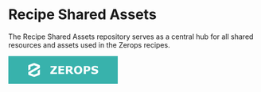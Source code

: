 # Recipe Shared Assets

The Recipe Shared Assets repository serves as a central hub for all shared resources and assets used in the Zerops recipes.

<img src="/zerops-shield.svg">
